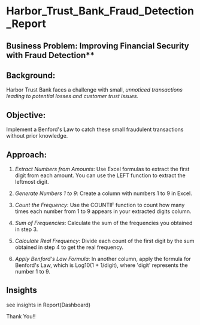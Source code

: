 # Harbor_Trust_Bank_Fraud_Detection_Report

## Business Problem: Improving Financial Security with Fraud Detection**

## Background:
Harbor Trust Bank faces a challenge with small, *unnoticed transactions leading to potential losses and customer trust issues.*

## Objective:
Implement a Benford's Law to catch these small fraudulent transactions without prior knowledge.

## Approach:
1. *Extract Numbers from Amounts*: Use Excel formulas to extract the first digit from each amount. You can use the LEFT function to extract the leftmost digit.

2. *Generate Numbers 1 to 9*: Create a column with numbers 1 to 9 in Excel.

3. *Count the Frequency*: Use the COUNTIF function to count how many times each number from 1 to 9 appears in your extracted digits column.

4. *Sum of Frequencies*: Calculate the sum of the frequencies you obtained in step 3.

5. *Calculate Real Frequency*: Divide each count of the first digit by the sum obtained in step 4 to get the real frequency.

6. *Apply Benford's Law Formula*: In another column, apply the formula for Benford's Law, which is Log10(1 + 1/digit), where 'digit' represents the number 1 to 9.

## Insights
see insights in Report(Dashboard)

Thank You!!
